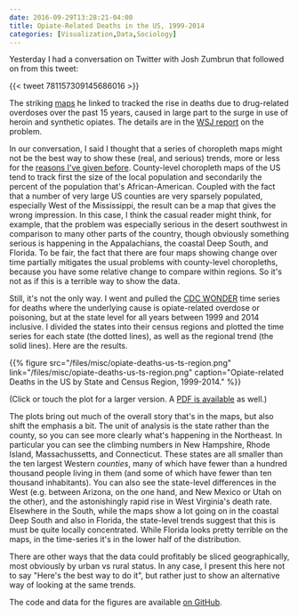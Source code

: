 ```yaml
---
date: 2016-09-29T13:28:21-04:00
title: Opiate-Related Deaths in the US, 1999-2014
categories: [Visualization,Data,Sociology]
---
```


Yesterday I had a conversation on Twitter with Josh Zumbrun that followed on from this tweet: 

{{< tweet 781157309145686016 >}}

The striking [maps](files/misc/opiate-deaths-us-ts-region.png) he linked to tracked the rise in deaths due to drug-related overdoses over the past 15 years, caused in large part to the surge in use of heroin and synthetic opiates. The details are in the [WSJ report](http://www.wsj.com/articles/for-small-town-cops-opioid-scourge-hits-close-to-home-1475074699) on the problem. 

In our conversation, I said I thought that a series of choropleth maps might not be the best way to show these (real, and serious) trends, more or less for the [reasons I've given before](https://kieranhealy.org/blog/archives/2015/06/12/americas-ur-choropleths/). County-level choropleth maps of the US tend to track first the size of the local population and secondarily the percent of the population that's African-American. Coupled with the fact that a number of very large US counties are very sparsely populated, especially West of the Mississippi, the result can be a map that gives the wrong impression. In this case, I think the casual reader might think, for example, that the problem was especially serious in the desert southwest in comparison to many other parts of the country, though obviously something serious is happening in the Appalachians, the coastal Deep South, and Florida. To be fair, the fact that there are four maps showing change over time partially mitigates the usual problems with county-level choropleths, because you have some relative change to compare within regions. So it's not as if this is a terrible way to show the data. 

Still, it's not the only way. I went and pulled the [CDC WONDER](http://wonder.cdc.gov) time series for deaths where the underlying cause is opiate-related overdose or poisoning, but at the state level for all years between 1999 and 2014 inclusive. I divided the states into their census regions and plotted the time series for each state (the dotted lines), as well as the regional trend (the solid lines). Here are the results. 

{{% figure src="/files/misc/opiate-deaths-us-ts-region.png" link="/files/misc/opiate-deaths-us-ts-region.png" caption="Opiate-related Deaths in the US by State and Census Region, 1999-2014." %}}

(Click or touch the plot for a larger version. A [PDF is available](/files/misc/opiate-deaths-us-ts-region-facet.pdf) as well.)

The plots bring out much of the overall story that's in the maps, but also shift the emphasis a bit. The unit of analysis is the state rather than the county, so you can see more clearly what's happening in the Northeast. In particular you can see the climbing numbers in New Hampshire, Rhode Island, Massachussetts, and Connecticut. These states are all smaller than the ten largest Western *counties*, many of which have fewer than a hundred thousand people living in them (and some of which have fewer than ten thousand inhabitants). You can also see the state-level differences in the West (e.g. between Arizona, on the one hand, and New Mexico or Utah on the other), and the astonishingly rapid rise in West Virginia's death rate. Elsewhere in the South, while the maps show a lot going on in the coastal Deep South and also in Florida, the state-level trends suggest that this is must be quite locally concentrated. While Florida looks pretty terrible on the maps, in the time-series it's in the lower half of the distribution. 

There are other ways that the data could profitably be sliced geographically, most obviously by urban vs rural status. In any case, I present this here not to say "Here's the best way to do it", but rather just to show an alternative way of looking at the same trends. 

The code and data for the figures are available [on GitHub](https://github.com/kjhealy/us-state-opiates).
